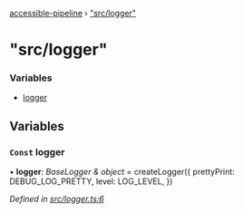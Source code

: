 [accessible-pipeline](../README.md) › ["src/logger"](_src_logger_.md)

# "src/logger"

### Variables

* [logger](_src_logger_.md#const-logger)

## Variables

### `Const` logger

• **logger**: *BaseLogger & object* =  createLogger({
  prettyPrint: DEBUG_LOG_PRETTY,
  level: LOG_LEVEL,
})

*Defined in [src/logger.ts:6](https://github.com/ArtemKolichenkov/accessible-pipeline/blob/1a8bed9/src/logger.ts#L6)*
